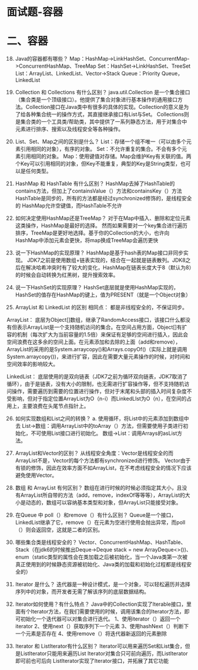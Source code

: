 # 面试题-容器


# 二、容器

18. Java的容器都有哪些？
    Map：HashMap->LinkHashSet、ConcurrentMap->ConcurrentHashMap、TreeMap
    Set：HashSet->LinkHashSet、TreeSet
    List：ArrayList、LinkedList、Vector->Stack
    Queue：Priority Queue，LinkedList
19. Collection 和 Collections 有什么区别？
    java.util.Collection 是一个集合接口（集合类是一个顶级接口）。他提供了集合对象进行基本操作的通用接口方法。Collection接口在Java类中有很多的具体的实现。Collection的意义是为了给各种集合统一的操作方式，其直接继承接口有List与Set。
    Collections则是集合类的一个工具类/帮助类，其中提供了一系列静态方法，用于对集合中元素进行排序、搜索以及线程安全等各种操作。

20. List、Set、Map之间的区别是什么？
    List：存储一个组不唯一（可以由多个元素引用相同的对象），有序的对象。
    Set：不允许重复的集合。不会有多个元素引用相同的对象。
    Map：使用键值对存储。Map会维护Key有关联的值。两个Key可以引用相同的对象，但Key不能重复，典型的Key是String类型，也可以是任何类型。

21. HashMap 和 HashTable 有什么区别？
    HashMap去掉了HashTable的contains方法，但加上了containsValue（）方法和containsKey（）方法
    HashTable是同步的，所有的方法都是经过synchronized修饰的，是线程安全的
    HashMap允许空键值，而HashTable不允许

22. 如何决定使用HashMap还是TreeMap？
    对于在Map中插入、删除和定位元素这类操作，HashMap是最好的选择。
    然而如果需要对一个key集合进行遍历排序，TreeMap是更好地选择。基于你的Collection的大小，也许向HashMap中添加元素会更快，将map换成TreeMap会遍历更快

23. 说一下HashMap的实现原理？
    HashMap是基于hash表的Map接口非同步实现。
    JDK7之前是使用数组+链表实现的，结合在一起就是链表散列。JDK8之后在解决哈希冲突时有了较大的变化，HashMap在链表长度大于8（默认为8）的时候会自动转换为红黑树，提升搜索效率。

24. 说一下HashSet的实现原理？
    HashSet底层就是使用HashMap实现的，HashSet的值存在HashMap的键上，值为PRESENT（就是一个Object对象）

25. ArrayList 和 LinkedList 的区别
    相同点：
    都是非线程安全的，不保证同步。

ArrayList：
底层为Object[]数组，继承了RandomAccess接口，该接口什么都没有但表示ArrayList是一个支持随机访问的集合。在空间占用方面，Object[]有扩容的机制（每次扩大为当前容量的1.5倍）来保证有足够的空间进行插入，因此会空间浪费在这多余的空间上面。在元素添加和去除的上面（add和remove），ArrayList的采用的是System.arraycopy()和Arrays.copyOf()（实际上就是调用System.arraycopy())，来进行扩容，因此在需要大量元素操作的时候，对时间和空间效率的影响较大。

LinkedList：
底层使用的是双向链表（JDK7之前为循环双向链表，JDK7取消了循环），由于是链表，没有大小的限制，也无需进行扩容操作等，但不支持随机访问操作，需要遍历到需要的位置进行操作，但对于末尾和头部的插入时间复杂度不受影响，但对于指定位置ArrayList为O（n-i）而LinkedLIst为O（n），在空间的占用上，主要浪费在头尾节点指针上。

26. 如何实现数组和List之间的转换？
    a. 使用循环，将List中的元素添加到数组中去
    List->数组：调用ArrayList中的toArray（）方法，但需要使用子类进行初始化，不可使用List接口进行初始化。
    数组->List：调用Arrays的asList方法。

27. ArrayList和Vector的区别？
    从线程安全角度：Vector是线程安全的而ArrayList不是，Vector的每个方法都有synchronized进行修饰。
    Vector由于有锁的修饰，因此在效率方面不如ArrayList，在不考虑线程安全的情况下应该避免使用Vector。

28. 数组 和 ArrayList 有何区别？
    数组在进行时候的时候必须指定其大小，且没有ArrayList所自带的方法（add，remove，indexOf等等等），ArrayList的大小是动态的，数组可以容纳基本类型和对象，但ArrayList只能接受对象。

29. 在Queue 中 poll（）和remove（）有什么区别？
    Queue是一个接口，LinkedList继承了它，remove（）在元素为空进行使用会抛出异常，而poll（）则会返回空，这就是二者的区别。

30. 哪些集合类是线程安全的？
    Vector、ConcurrentHashMap、HashTable、Stack（在jdk6的时候推出Deque->Deque<T> stack = new ArrayDeque<>())、enum（static类型的属性会在类加载之后被初始化，当一个Java类第一次被真正使用到的时候静态资源被初始化、Java类的加载和初始化过程都是线程安全的）

31. Iterator 是什么？
    迭代器是一种设计模式，是一个对象，可以轻松遍历并选择序列中的对象，而开发者无需了解该序列的底层数据结构。

32. Iterator如何使用？有什么特点？
    Java中的Collection实现了Iterable接口，里面有个Iterator方法，在我们需要使用的时候，调用该集合的Iterator方法，即可初始化一个迭代器可以对集合进行迭代。
    1、使用iterator（）返回一个iterator
    2、使用next（）获取序列下一个元素
    3、使用hashNext（）判断下一个元素是否存在
    4、使用remove（）将迭代器新返回的元素删除

33. Iterator 和 ListIterator有什么区别？
    Iterator可以用来遍历Set和List集合，但是ListIterator只能用来遍历List
    Iterator对集合只可前向遍历，而ListIterator即可前也可后向
    ListIterator实现了Iterator接口，并拓展了其它功能



